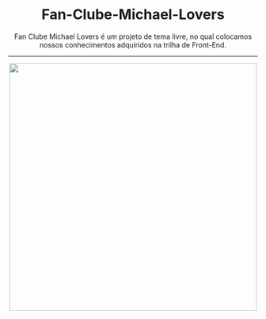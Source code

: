 <h1 align = "center" >
Fan-Clube-Michael-Lovers </h1>

<div align = "center" >
 Fan Clube Michael Lovers é um projeto de tema livre, no qual 
 colocamos nossos conhecimentos adquiridos na trilha de Front-End. </div>
 
 ---
 <p align = "center">
<img src = "https://user-images.githubusercontent.com/100320094/222433299-3295d4e8-79df-461e-8ccf-7e2bb3355f27.gif" width = "500"
</p>
